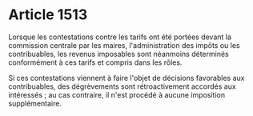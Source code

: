 # Article 1513

Lorsque les contestations contre les tarifs ont été portées devant la commission centrale par les maires, l'administration
des impôts ou les contribuables, les revenus imposables sont néanmoins déterminés conformément à ces tarifs et compris dans
les rôles.

Si ces contestations viennent à faire l'objet de décisions favorables aux contribuables, des dégrèvements sont
rétroactivement accordés aux intéressés ; au cas contraire, il n'est procédé à aucune imposition supplémentaire.

